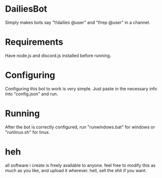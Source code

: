 # DailiesBot
Simply makes bots say "t!dailies @user" and "t!rep @user" in a channel.
  
# Requirements
Have node.js and discord.js installed before running.

# Configuring
Configuring this bot to work is very simple. Just paste in the necessary info into "config.json" and run.
  
# Running
After the bot is correctly configured, run "runwindows.bat" for windows or "runlinux.sh" for linux. 
  
# heh
all software i create is freely available to anyone. feel free to modify this as much as you like, and upload it wherever. hell, sell the shit if you want.
